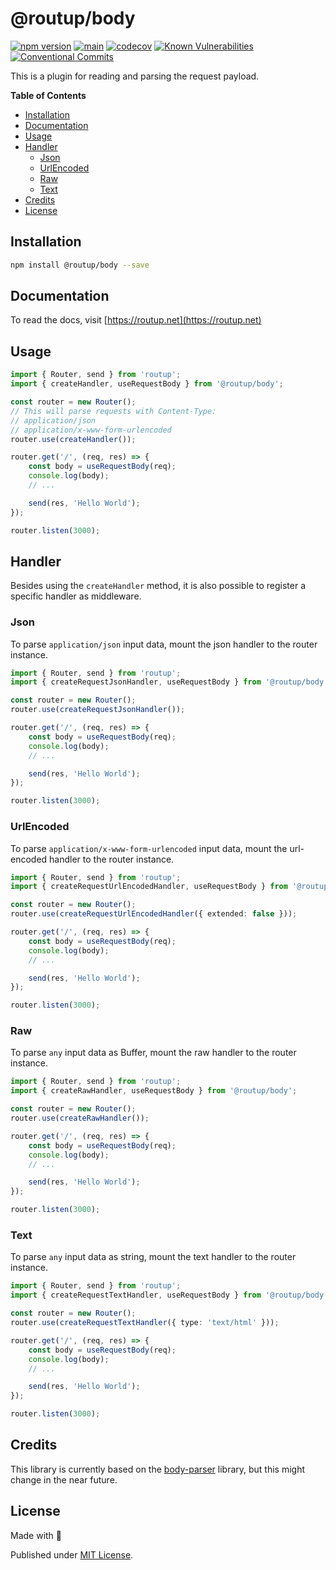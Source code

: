 # @routup/body

[![npm version](https://badge.fury.io/js/@routup%2Fbody.svg)](https://badge.fury.io/js/@routup%2Fbody)
[![main](https://github.com/Tada5hi/routup/actions/workflows/main.yml/badge.svg)](https://github.com/Tada5hi/routup/actions/workflows/main.yml)
[![codecov](https://codecov.io/gh/tada5hi/routup/branch/master/graph/badge.svg?token=QFGCsHRUax)](https://codecov.io/gh/tada5hi/routup)
[![Known Vulnerabilities](https://snyk.io/test/github/Tada5hi/routup/badge.svg)](https://snyk.io/test/github/Tada5hi/routup)
[![Conventional Commits](https://img.shields.io/badge/Conventional%20Commits-1.0.0-%23FE5196?logo=conventionalcommits&logoColor=white)](https://conventionalcommits.org)

This is a plugin for reading and parsing the request payload.

**Table of Contents**

- [Installation](#installation)
- [Documentation](#documentation)
- [Usage](#usage)
- [Handler](#handler)
  - [Json](#json)
  - [UrlEncoded](#urlencoded)
  - [Raw](#raw)
  - [Text](#text)
- [Credits](#credits)
- [License](#license)

## Installation

```bash
npm install @routup/body --save
```

## Documentation

To read the docs, visit [https://routup.net](https://routup.net)

## Usage

```typescript
import { Router, send } from 'routup';
import { createHandler, useRequestBody } from '@routup/body';

const router = new Router();
// This will parse requests with Content-Type:
// application/json
// application/x-www-form-urlencoded
router.use(createHandler());

router.get('/', (req, res) => {
    const body = useRequestBody(req);
    console.log(body);
    // ...

    send(res, 'Hello World');
});

router.listen(3000);
```

## Handler

Besides using the `createHandler` method, it is also possible to register a specific handler
as middleware.

### Json

To parse `application/json` input data, mount the json handler to the router instance.

```typescript
import { Router, send } from 'routup';
import { createRequestJsonHandler, useRequestBody } from '@routup/body';

const router = new Router();
router.use(createRequestJsonHandler());

router.get('/', (req, res) => {
    const body = useRequestBody(req);
    console.log(body);
    // ...

    send(res, 'Hello World');
});

router.listen(3000);
```

### UrlEncoded

To parse `application/x-www-form-urlencoded` input data, mount the url-encoded handler to the router instance.

```typescript
import { Router, send } from 'routup';
import { createRequestUrlEncodedHandler, useRequestBody } from '@routup/body';

const router = new Router();
router.use(createRequestUrlEncodedHandler({ extended: false }));

router.get('/', (req, res) => {
    const body = useRequestBody(req);
    console.log(body);
    // ...

    send(res, 'Hello World');
});

router.listen(3000);
```

### Raw

To parse `any` input data as Buffer, mount the raw handler to the router instance.

```typescript
import { Router, send } from 'routup';
import { createRawHandler, useRequestBody } from '@routup/body';

const router = new Router();
router.use(createRawHandler());

router.get('/', (req, res) => {
    const body = useRequestBody(req);
    console.log(body);
    // ...

    send(res, 'Hello World');
});

router.listen(3000);
```

### Text

To parse `any` input data as string, mount the text handler to the router instance.

```typescript
import { Router, send } from 'routup';
import { createRequestTextHandler, useRequestBody } from '@routup/body';

const router = new Router();
router.use(createRequestTextHandler({ type: 'text/html' }));

router.get('/', (req, res) => {
    const body = useRequestBody(req);
    console.log(body);
    // ...

    send(res, 'Hello World');
});

router.listen(3000);
```

## Credits

This library is currently based on the [body-parser](https://www.npmjs.com/package/body-parser) library,
but this might change in the near future.

## License

Made with 💚

Published under [MIT License](./LICENSE).
